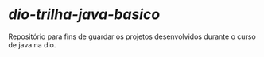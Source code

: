 # _dio-trilha-java-basico_
Repositório para fins de guardar os projetos desenvolvidos durante o curso de java na dio.
